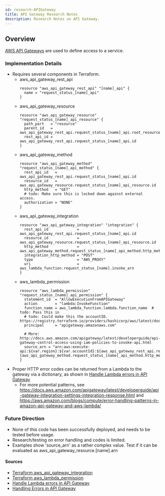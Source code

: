 ```yaml
---
id: research-APIGateway
title: API Gateway Research Notes
description: Research Notes on API Gateway.
---
```


## Overview

[AWS API Gateways](https://aws.amazon.com/api-gateway/) are used to define access to a service.

### Implementation Details
- Requires several components in Terraform.
  - aws_api_gateway_rest_api
    ```
    resource "aws_api_gateway_rest_api" "[name]_api" {
      name = "request_status_[name]_api"
    }
    ```
  - aws_api_gateway_resource
    ```
    resource "aws_api_gateway_resource" "request_status_[name]_api_resource" {
      path_part   = "resource"
      parent_id   = aws_api_gateway_rest_api.request_status_[name]_api.root_resource_id
      rest_api_id = aws_api_gateway_rest_api.request_status_[name]_api.id
    }
    ```
  - aws_api_gateway_method
    ```
    resource "aws_api_gateway_method" "request_status_[name]_api_method" {
      rest_api_id   = aws_api_gateway_rest_api.request_status_[name]_api.id
      resource_id   = aws_api_gateway_resource.request_status_[name]_api_resource.id
      http_method   = "GET"
      # todo: Make sure this is locked down against external access.
      authorization = "NONE"
    }
    ```
  - aws_api_gateway_integration
    ```
    resource "aws_api_gateway_integration" "integration" {
      rest_api_id             = aws_api_gateway_rest_api.request_status_[name]_api.id
      resource_id             = aws_api_gateway_resource.request_status_[name]_api_resource.id
      http_method             = aws_api_gateway_method.request_status_[name]_api_method.http_method
      integration_http_method = "POST"
      type                    = "AWS_PROXY"
      uri                     = aws_lambda_function.request_status_[name].invoke_arn
    }
    ```
  - aws_lambda_permission
    ```
    resource "aws_lambda_permission" "request_status_[name]_api_permission" {
      statement_id  = "AllowExecutionFromAPIGateway"
      action        = "lambda:InvokeFunction"
      function_name = aws_lambda_function.lambda.function_name  # todo: Pass this in
      # todo: Could make this the accountID. https://registry.terraform.io/providers/hashicorp/aws/latest/docs/resources/lambda_permission
      principal     = "apigateway.amazonaws.com"
    
      # More: http://docs.aws.amazon.com/apigateway/latest/developerguide/api-gateway-control-access-using-iam-policies-to-invoke-api.html
      source_arn = "arn:aws:execute-api:${var.region}:${var.accountId}:${aws_api_gateway_rest_api.request_status_[name]_api.id}/*/$    {aws_api_gateway_method.request_status_[name]_api_method.http_method}${aws_api_gateway_resource.request_status_[name]_api_resource.path}"
    }
    ```  
- Proper HTTP error codes can be returned from a Lambda to the gateway via a dictionary, as shown in [Handle Lambda errors in API Gateway](https://docs.aws.amazon.com/apigateway/latest/developerguide/handle-errors-in-lambda-integration.html)
  - For more potential patterns, see https://docs.aws.amazon.com/apigateway/latest/developerguide/api-gateway-integration-settings-integration-response.html and https://aws.amazon.com/blogs/compute/error-handling-patterns-in-amazon-api-gateway-and-aws-lambda/

### Future Direction
- None of this code has been successfully deployed, and needs to be tested before usage.
- Research/testing on error handling and codes is limited.
- Examples show 'source_arn' as a rather complex value. Test if it can be evaluated as aws_api_gateway_resource.[name].arn

#### Sources
- [Terraform aws_api_gateway_integration](https://registry.terraform.io/providers/hashicorp/aws/latest/docs/resources/api_gateway_integration)
- [Terraform aws_lambda_permission](https://registry.terraform.io/providers/hashicorp/aws/latest/docs/resources/lambda_permission)
- [Handle Lambda errors in API Gateway](https://docs.aws.amazon.com/apigateway/latest/developerguide/handle-errors-in-lambda-integration.html)
- [Handling Errors in API Gateway](https://docs.aws.amazon.com/apigateway/api-reference/handling-errors/)